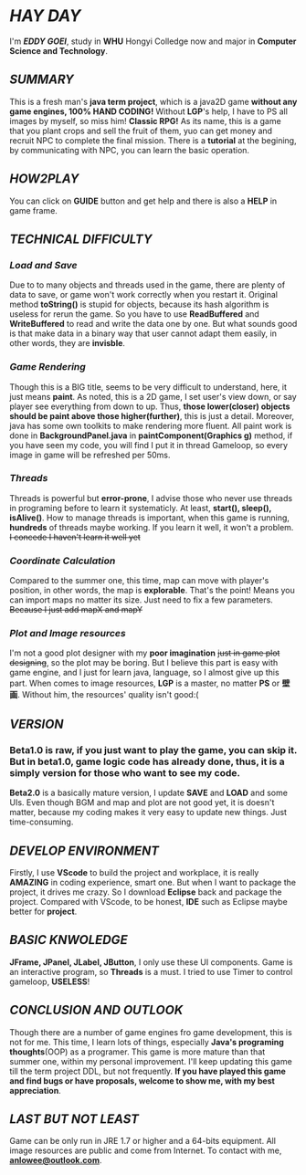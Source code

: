# ***HAY DAY***
I'm ***EDDY GOEI***, study in **WHU** Hongyi Colledge now and major in **Computer Science and Technology**.
## *SUMMARY* 
This is a fresh man's **java term project**, which is a java2D game **without any game engines, 100% HAND CODING!** Without **LGP**'s help, I have to PS all images by myself, so miss him! **Classic RPG!** As its name, this is a game that you plant crops and sell the fruit of them, yuo can get money and recruit NPC to complete the final mission. There is a **tutorial** at the begining, by communicating with NPC, you can learn the basic operation. 

## *HOW2PLAY*
You can click on **GUIDE** button and get help and there is also a **HELP** in game frame.

## *TECHNICAL DIFFICULTY*
### *Load and Save* 
Due to to many objects and threads used in the game, there are plenty of data to save, or game won't work correctly when you restart it. Original method **toString()** is stupid for objects, because its hash algorithm is useless for rerun the game. So you have to use **ReadBuffered** and **WriteBuffered** to read and write the data one by one. But what sounds good is that make data in a binary way that user cannot adapt them easily, in other words, they are **invisble**.
### *Game Rendering*
Though this is a BIG title, seems to be very difficult to understand, here, it just means **paint**. As noted, this is a 2D game, I set user's view down, or say player see everything from down to up. Thus, **those lower(closer) objects should be paint above those higher(further)**, this is just a detail. Moreover, java has some own toolkits to make rendering more fluent. All paint work is done in **BackgroundPanel.java** in **paintComponent(Graphics g)** method, if you have seen my code, you will find I put it in thread Gameloop, so every image in game will be refreshed per 50ms.
### *Threads*
Threads is powerful but **error-prone**, I advise those who never use threads in programing before to learn it systematicly. At least, **start(), sleep(), isAlive()**. How to manage threads is important, when this game is running, **hundreds** of threads maybe working. If you learn it well, it won't a problem. ~~I concede I haven't learn it well yet~~
### *Coordinate Calculation*
Compared to the summer one, this time, map can move with player's position, in other words, the map is **explorable**. That's the point! Means you can import maps no matter its size. Just need to fix a few parameters. ~~Because I just add mapX and mapY~~
### *Plot and Image resources*
I'm not a good plot designer with my **poor imagination** ~~just in game plot designing~~, so the plot may be boring. But I believe this part is easy with game engine, and I just for learn java, language, so I almost give up this part. When comes to image resources, **LGP** is a master, no matter **PS** or **壁画**. Without him, the resources' quality isn't good:( 

## *VERSION*
### **Beta1.0** is raw, if you just want to play the game, you can skip it. But in beta1.0, game logic code has already done, thus, it is a simply version for those who want to see my code. 
**Beta2.0** is a basically mature version, I update **SAVE** and **LOAD** and some UIs. Even though BGM and map and plot are not good yet, it is doesn't matter, because my coding makes it very easy to update new things. Just time-consuming.

## *DEVELOP ENVIRONMENT*
Firstly, I use **VScode** to build the project and workplace, it is really **AMAZING** in coding experience, smart one. But when I want to package the project, it drives me crazy. So I download **Eclipse** back and package the project. Compared with VScode, to be honest, **IDE** such as Eclipse maybe better for **project**.

## *BASIC KNWOLEDGE*
**JFrame, JPanel, JLabel, JButton**, I only use these UI components. Game is an interactive program, so **Threads** is a must. I tried to use Timer to control gameloop, **USELESS**!

## *CONCLUSION AND OUTLOOK*
Though there are a number of game engines fro game development, this is not for me. This time, I learn lots of things, especially **Java's programing thoughts**(OOP) as a programer. This game is more mature than that summer one, within my personal improvement. I'll keep updating this game till the term project DDL, but not frequently. **If you have played this game and find bugs or have proposals, welcome to show me, with my best appreciation**.

## *LAST BUT NOT LEAST*
Game can be only run in JRE 1.7 or higher and a 64-bits equipment. All image resources are public and come from Internet. To contact with me, **anlowee@outlook.com**.